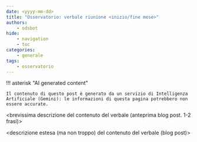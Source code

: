 ```yaml
---
date: <yyyy-mm-dd>
title: "Osservatorio: verbale riunione <inizio/fine mese>"
authors:
    - odsbot
hide:
    - navigation
    - toc
categories:
    - generale
tags:
    - osservatorio
---
```


!!! asterisk "AI generated content"

    Il contenuto di questo post è generato da un servizio di Intelligenza Artificiale (Gemini): le informazioni di questa pagina potrebbero non essere accurate.

<brevissima descrizione del contenuto del verbale (anteprima blog post. 1-2 frasi)>

<!-- more -->

<descrizione estesa (ma non troppo) del contenuto del verbale (blog post)>